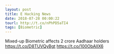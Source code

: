 ```yaml
---
layout: post
title: E Hacking News
date: 2018-07-28 00:00:22
tourl: http://t.co/nPhPD5aTI4
tags: [Biometric]
---
```

Mixed-up Biometric affects 2 crore Aadhaar holders https://t.co/D8TUVQyBgt https://t.co/100ObAlIX6